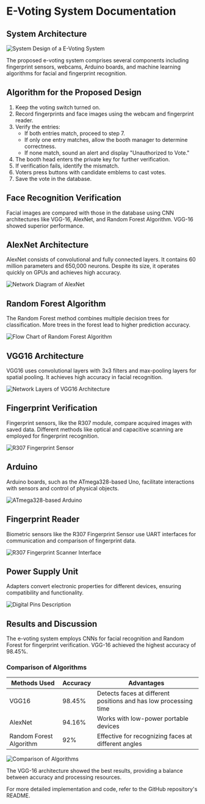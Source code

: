 # E-Voting System Documentation

## System Architecture
![System Design of a E-Voting System](path/to/system_design.png)

The proposed e-voting system comprises several components including fingerprint sensors, webcams, Arduino boards, and machine learning algorithms for facial and fingerprint recognition.

## Algorithm for the Proposed Design

1. Keep the voting switch turned on.
2. Record fingerprints and face images using the webcam and fingerprint reader.
3. Verify the entries:
   - If both entries match, proceed to step 7.
   - If only one entry matches, allow the booth manager to determine correctness.
   - If none match, sound an alert and display "Unauthorized to Vote."
4. The booth head enters the private key for further verification.
5. If verification fails, identify the mismatch.
6. Voters press buttons with candidate emblems to cast votes.
7. Save the vote in the database.

## Face Recognition Verification

Facial images are compared with those in the database using CNN architectures like VGG-16, AlexNet, and Random Forest Algorithm. VGG-16 showed superior performance.

## AlexNet Architecture

AlexNet consists of convolutional and fully connected layers. It contains 60 million parameters and 650,000 neurons. Despite its size, it operates quickly on GPUs and achieves high accuracy.

![Network Diagram of AlexNet](path/to/alexnet_diagram.png)

## Random Forest Algorithm

The Random Forest method combines multiple decision trees for classification. More trees in the forest lead to higher prediction accuracy.

![Flow Chart of Random Forest Algorithm](path/to/random_forest_flowchart.png)

## VGG16 Architecture

VGG16 uses convolutional layers with 3x3 filters and max-pooling layers for spatial pooling. It achieves high accuracy in facial recognition.

![Network Layers of VGG16 Architecture](path/to/vgg16_layers.png)

## Fingerprint Verification

Fingerprint sensors, like the R307 module, compare acquired images with saved data. Different methods like optical and capacitive scanning are employed for fingerprint recognition.

![R307 Fingerprint Sensor](path/to/r307_sensor.png)

## Arduino

Arduino boards, such as the ATmega328-based Uno, facilitate interactions with sensors and control of physical objects.

![ATmega328-based Arduino](path/to/arduino.png)

## Fingerprint Reader

Biometric sensors like the R307 Fingerprint Sensor use UART interfaces for communication and comparison of fingerprint data.

![R307 Fingerprint Scanner Interface](path/to/r307_interface.png)

## Power Supply Unit

Adapters convert electronic properties for different devices, ensuring compatibility and functionality.

![Digital Pins Description](path/to/pinout_diagram.png)

## Results and Discussion

The e-voting system employs CNNs for facial recognition and Random Forest for fingerprint verification. VGG-16 achieved the highest accuracy of 98.45%.

### Comparison of Algorithms

| Methods Used | Accuracy | Advantages |
|--------------|----------|------------|
| VGG16        | 98.45%   | Detects faces at different positions and has low processing time |
| AlexNet      | 94.16%   | Works with low-power portable devices |
| Random Forest Algorithm | 92% | Effective for recognizing faces at different angles |

![Comparison of Algorithms](path/to/algorithms_comparison.png)

The VGG-16 architecture showed the best results, providing a balance between accuracy and processing resources.

For more detailed implementation and code, refer to the GitHub repository's README.

